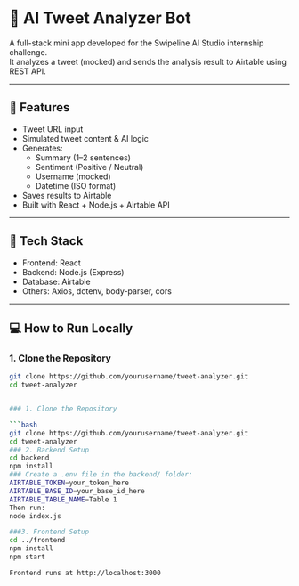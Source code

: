 # 🧠 AI Tweet Analyzer Bot

A full-stack mini app developed for the Swipeline AI Studio internship challenge.  
It analyzes a tweet (mocked) and sends the analysis result to Airtable using REST API.

---
## 🚀 Features

- Tweet URL input
- Simulated tweet content & AI logic
- Generates:
  - Summary (1–2 sentences)
  - Sentiment (Positive / Neutral)
  - Username (mocked)
  - Datetime (ISO format)
- Saves results to Airtable
- Built with React + Node.js + Airtable API

---

## 🧰 Tech Stack

- Frontend: React
- Backend: Node.js (Express)
- Database: Airtable
- Others: Axios, dotenv, body-parser, cors

---

## 💻 How to Run Locally

### 1. Clone the Repository

```bash
git clone https://github.com/yourusername/tweet-analyzer.git
cd tweet-analyzer


### 1. Clone the Repository

```bash
git clone https://github.com/yourusername/tweet-analyzer.git
cd tweet-analyzer
### 2. Backend Setup
cd backend
npm install
### Create a .env file in the backend/ folder:
AIRTABLE_TOKEN=your_token_here
AIRTABLE_BASE_ID=your_base_id_here
AIRTABLE_TABLE_NAME=Table 1
Then run:
node index.js

###3. Frontend Setup
cd ../frontend
npm install
npm start

Frontend runs at http://localhost:3000
